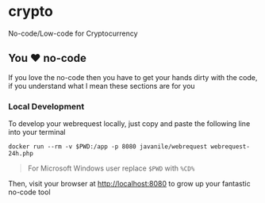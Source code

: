 # crypto

No-code/Low-code for Cryptocurrency

## You ❤️ no-code

If you love the no-code then you have to get your hands dirty with the code, if you understand what I mean these sections are for you

### Local Development

To develop your webrequest locally, just copy and paste the following line into your terminal

```
docker run --rm -v $PWD:/app -p 8080 javanile/webrequest webrequest-24h.php
```

> For Microsoft Windows user replace `$PWD` with `%CD%`

Then, visit your browser at <http://localhost:8080> to grow up your fantastic no-code tool  
